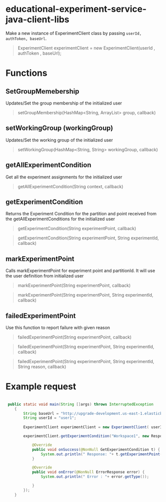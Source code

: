 # educational-experiment-service-java-client-libs

Make a new instance of ExperimentClient class by passing `userId, authToken, baseUrl`.
> ExperimentClient experimentClient = new ExperimentClient(userId , authToken , baseUrl);

# Functions

## SetGroupMemebership
Updates/Set the group membership of the initialized user

> setGroupMembership(HashMap<String, ArrayList<String>> group, callback)


## setWorkingGroup (workingGroup)
Updates/Set the working group of the initialized user

> setWorkingGroup(HashMap<String, String> workingGroup, callback)

## getAllExperimentCondition
Get all the experiment assignments for the initialized user

> getAllExperimentCondition(String context, callback)

## getExperimentCondition 
Returns the Experiment Condition for the partition and point received from the getAllExperimentConditions for the initialized user

> getExperimentCondition(String experimentPoint, callback)

> getExperimentCondition(String experimentPoint,  String experimentId, callback)

## markExperimentPoint 
Calls markExperimentPoint for experiment point and partitionId. It will use the user definition from initialized user

> markExperimentPoint(String experimentPoint, callback)

> markExperimentPoint(String experimentPoint, String experimentId, callback)

## failedExperimentPoint

Use this function to report failure with given reason

> failedExperimentPoint(String experimentPoint, callback)

> failedExperimentPoint(String experimentPoint, String experimentId, callback)

> failedExperimentPoint(String experimentPoint, String experimentId, String reason, callback)


# Example request

```java
  
 public static void main(String []args) throws InterruptedException
	{
		String baseUrl = "http://upgrade-development.us-east-1.elasticbeanstalk.com/";
		String userId = "user1";
	
		ExperimentClient experimentClient = new ExperimentClient( userId , authToken , baseUrl);

		experimentClient.getExperimentCondition("Workspace1", new ResponseCallback<GetExperimentCondition>() {

			@Override
			public void onSuccess(@NonNull GetExperimentCondition t) {
				System.out.println(" Response: "+ t.getExperimentPoint());
			}

			@Override
			public void onError(@NonNull ErrorResponse error) {
				System.out.println(" Error : "+ error.getType());

			}
		});
	}
```


